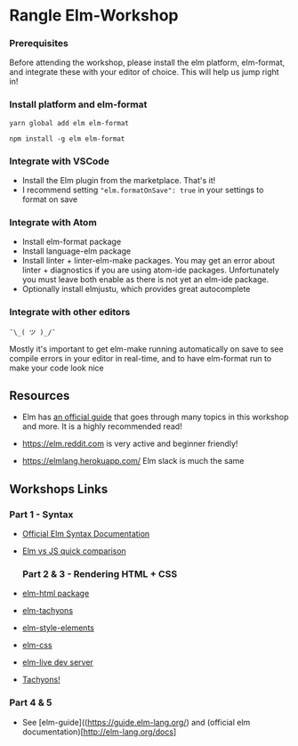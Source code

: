 # Rangle Elm-Workshop

### Prerequisites

Before attending the workshop, please install the elm platform, elm-format, and
integrate these with your editor of choice. This will help us jump right in!

### Install platform and elm-format

`yarn global add elm elm-format`

`npm install -g elm elm-format`

### Integrate with VSCode

* Install the Elm plugin from the marketplace. That's it!
* I recommend setting `"elm.formatOnSave": true` in your settings to format on
  save

### Integrate with Atom

* Install elm-format package
* Install language-elm package
* Install linter + linter-elm-make packages. You may get an error about linter +
  diagnostics if you are using atom-ide packages. Unfortunately you must leave
  both enable as there is not yet an elm-ide package.
* Optionally install elmjustu, which provides great autocomplete

### Integrate with other editors

`¯\_( ツ )_/¯`

Mostly it's important to get elm-make running automatically on save to see
compile errors in your editor in real-time, and to have elm-format run to make
your code look nice

## Resources

* Elm has [an official guide](https://guide.elm-lang.org/) that goes through
  many topics in this workshop and more. It is a highly recommended read!

* https://elm.reddit.com is very active and beginner friendly!
* https://elmlang.herokuapp.com/ Elm slack is much the same

## Workshops Links

### Part 1 - Syntax

* [Official Elm Syntax Documentation](http://elm-lang.org/docs/syntax)
* [Elm vs JS quick comparison](http://elm-lang.org/docs/from-javascript)

  ### Part 2 & 3 - Rendering HTML + CSS

* [elm-html package](http://package.elm-lang.org/packages/elm-lang/html/latest/)

* [elm-tachyons](http://package.elm-lang.org/packages/justgage/tachyons-elm/latest/Tachyons)
* [elm-style-elements](http://package.elm-lang.org/packages/mdgriffith/style-elements/latest)

* [elm-css](https://github.com/rtfeldman/elm-css)
* [elm-live dev server](https://github.com/tomekwi/elm-live)
* [Tachyons!](http://tachyons.io/)

### Part 4 & 5

* See [elm-guide]((https://guide.elm-lang.org/) and (official elm
  documentation)[http://elm-lang.org/docs]
